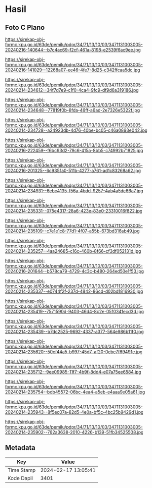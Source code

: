 # Hasil

## Foto C Plano

https://sirekap-obj-formc.kpu.go.id/63de/pemilu/pdpr/34/71/13/10/03/3471131003005-20240216-140644--b7c4ac69-f2cf-461a-8198-e2539f6ac9ee.jpg

https://sirekap-obj-formc.kpu.go.id/63de/pemilu/pdpr/34/71/13/10/03/3471131003005-20240216-141029--12268a07-ee46-4fe7-8d25-c342ffcaa5dc.jpg

https://sirekap-obj-formc.kpu.go.id/63de/pemilu/pdpr/34/71/13/10/03/3471131003005-20240214-234612--34f7d7e9-c1f0-4ca4-9fc9-df9d6a319186.jpg

https://sirekap-obj-formc.kpu.go.id/63de/pemilu/pdpr/34/71/13/10/03/3471131003005-20240214-234648--77819f0b-8fda-46ff-a6ad-2e7326e5322f.jpg

https://sirekap-obj-formc.kpu.go.id/63de/pemilu/pdpr/34/71/13/10/03/3471131003005-20240214-234728--a24923db-4d76-40be-bc05-c46a0893e042.jpg

https://sirekap-obj-formc.kpu.go.id/63de/pemilu/pdpr/34/71/13/10/03/3471131003005-20240216-222459--f6bc93d2-79c6-415a-8bb5-c74992b71825.jpg

https://sirekap-obj-formc.kpu.go.id/63de/pemilu/pdpr/34/71/13/10/03/3471131003005-20240216-201325--6c9351a0-511b-4277-a761-ad1c83268a62.jpg

https://sirekap-obj-formc.kpu.go.id/63de/pemilu/pdpr/34/71/13/10/03/3471131003005-20240214-234931--6ebc4135-f56a-4bdd-9257-4ab4a5dc66a7.jpg

https://sirekap-obj-formc.kpu.go.id/63de/pemilu/pdpr/34/71/13/10/03/3471131003005-20240214-235331--075e4317-28a6-423e-83e0-23310016f822.jpg

https://sirekap-obj-formc.kpu.go.id/63de/pemilu/pdpr/34/71/13/10/03/3471131003005-20240214-235109--c7e1e1c8-77d1-4f07-a55b-673bd316ab49.jpg

https://sirekap-obj-formc.kpu.go.id/63de/pemilu/pdpr/34/71/13/10/03/3471131003005-20240214-235257--4aa24685-c16c-460b-8f66-cf3df052131d.jpg

https://sirekap-obj-formc.kpu.go.id/63de/pemilu/pdpr/34/71/13/10/03/3471131003005-20240216-201644--b578ca79-4729-4c3c-b480-264ed50e1f53.jpg

https://sirekap-obj-formc.kpu.go.id/63de/pemilu/pdpr/34/71/13/10/03/3471131003005-20240214-235337--e0744f2f-237d-4842-86cd-d02bd1816930.jpg

https://sirekap-obj-formc.kpu.go.id/63de/pemilu/pdpr/34/71/13/10/03/3471131003005-20240214-235419--7571590d-9403-46d4-8c2e-0510341ecd3d.jpg

https://sirekap-obj-formc.kpu.go.id/63de/pemilu/pdpr/34/71/13/10/03/3471131003005-20240214-235439--b7dc2525-9692-4337-a377-564e986b11f0.jpg

https://sirekap-obj-formc.kpu.go.id/63de/pemilu/pdpr/34/71/13/10/03/3471131003005-20240214-235620--50cf44a5-b997-45d7-af20-0ebe7f69491e.jpg

https://sirekap-obj-formc.kpu.go.id/63de/pemilu/pdpr/34/71/13/10/03/3471131003005-20240214-235712--9ee09985-11f7-4b9f-8dd4-e07a75ee6584.jpg

https://sirekap-obj-formc.kpu.go.id/63de/pemilu/pdpr/34/71/13/10/03/3471131003005-20240214-235754--bdb45572-06bc-4ea4-a5eb-e4aaa9e05a61.jpg

https://sirekap-obj-formc.kpu.go.id/63de/pemilu/pdpr/34/71/13/10/03/3471131003005-20240214-235943--8f5ec07a-82d5-4e0a-bf5c-4bc25b9429d1.jpg

https://sirekap-obj-formc.kpu.go.id/63de/pemilu/pdpr/34/71/13/10/03/3471131003005-20240214-235902--762a3638-2010-4226-b139-51fb34525508.jpg


## Metadata

| Key        | Value               |
| ---------- | ------------------- |
| Time Stamp | 2024-02-17 13:05:41 |
| Kode Dapil | 3401                |



